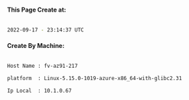 
   
#### This Page Create at:

```bash

2022-09-17 - 23:14:37 UTC

```

#### Create By Machine:

```bash

Host Name : fv-az91-217

platform  : Linux-5.15.0-1019-azure-x86_64-with-glibc2.31

Ip Local  : 10.1.0.67

```

